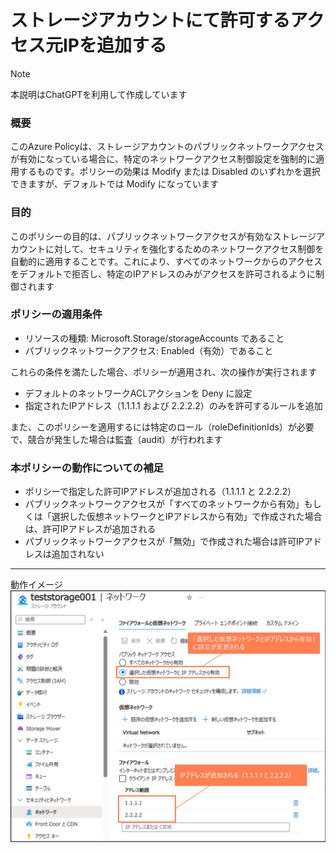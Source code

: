 # ストレージアカウントにて許可するアクセス元IPを追加する

> [!NOTE]
> 本説明はChatGPTを利用して作成しています

### 概要
このAzure Policyは、ストレージアカウントのパブリックネットワークアクセスが有効になっている場合に、特定のネットワークアクセス制御設定を強制的に適用するものです。ポリシーの効果は Modify または Disabled のいずれかを選択できますが、デフォルトでは Modify になっています

### 目的
このポリシーの目的は、パブリックネットワークアクセスが有効なストレージアカウントに対して、セキュリティを強化するためのネットワークアクセス制御を自動的に適用することです。これにより、すべてのネットワークからのアクセスをデフォルトで拒否し、特定のIPアドレスのみがアクセスを許可されるように制御されます

### ポリシーの適用条件
- リソースの種類: Microsoft.Storage/storageAccounts であること
- パブリックネットワークアクセス: Enabled（有効）であること

これらの条件を満たした場合、ポリシーが適用され、次の操作が実行されます
- デフォルトのネットワークACLアクションを Deny に設定
- 指定されたIPアドレス（1.1.1.1 および 2.2.2.2）のみを許可するルールを追加

また、このポリシーを適用するには特定のロール（roleDefinitionIds）が必要で、競合が発生した場合は監査（audit）が行われます

### 本ポリシーの動作についての補足
- ポリシーで指定した許可IPアドレスが追加される（1.1.1.1 と 2.2.2.2）
- パブリックネットワークアクセスが「すべてのネットワークから有効」もしくは「選択した仮想ネットワークとIPアドレスから有効」で作成された場合は、許可IPアドレスが追加される
- パブリックネットワークアクセスが「無効」で作成された場合は許可IPアドレスは追加されない

----
動作イメージ
![](images/Adding-Permitted-Access-Source-IPs_Policy_01.png)